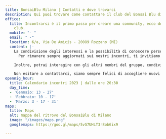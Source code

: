 ```yaml
---
title: BonsaiBlu Milano | Contatti e dove trovarci
description: Qui puoi trovare come contattare il club del Bonsai Blu di Milano
office:
  title: Incontrarsi è il primo passo per creare una community, ecco dove lo fa il
    club.
  mobile: "- "
  email: " -"
  location: 6/a, Via De Amicis - 20089 Rozzano (MI)
  content: |-
    La condivisione degli interessi e la possibilità di conoscere persone nuove rendono questi incontri divertenti e stimolanti.  Il nostro obiettivo è quello di creare un ambiente accogliente e informale dove ci si possa incontrare, scambiare idee e passare del tempo in compagnia lavorando le nostre piante.
      Per rimanere sempre aggiornati sui nostri incontri, ti invitiamo a scriverci per entrare nel nostro gruppo Whatsapp. È il modo più semplice e veloce per essere informati su dove e quando ci incontriamo.

    Inoltre, potrai interagire con gli altri membri del gruppo, condividere le tue esperienze, chiedere informazioni e partecipare attivamente alla vita della community.

    Non esitare a contattarci, siamo sempre felici di accogliere nuovi soci, ti aspettiamo per passare insieme momenti indimenticabili!
opennig_hour:
  title: Calendario incontri 2023 | dalle ore 20:30
  day_time:
  - 'Gennaio: 13 - 27'
  - 'Febbraio: 10 - 17'
  - 'Marzo: 3 - 17 - 31'
maps:
  title: Maps
  alt: mappa del ritrovo del BonsaiBlu di Milano
  image: "/images/maps.png"
  googlemaps: https://goo.gl/maps/5vG7UHLT3r8ob6ix9

---
```

